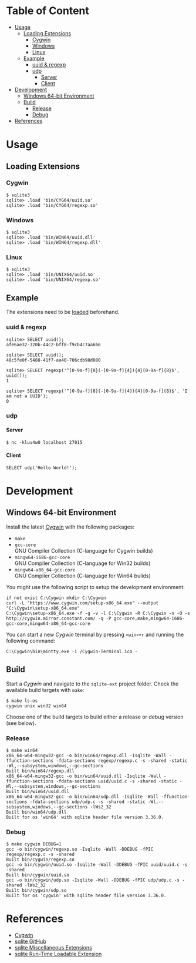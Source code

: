 # Table of Content

* [Usage](#usage)
   * [Loading Extensions](#loading-extensions)
      * [Cygwin](#cygwin)
      * [Windows](#windows)
      * [Linux](#linux)
   * [Example](#example)
      * [uuid &amp; regexp](#uuid--regexp)
      * [udp](#udp)
         * [Server](#server)
         * [Client](#client)
* [Development](#development)
   * [Windows 64-bit Environment](#windows-64-bit-environment)
   * [Build](#build)
      * [Release](#release)
      * [Debug](#debug)
* [References](#references)

# Usage

## Loading Extensions

### Cygwin

```
$ sqlite3
sqlite> .load 'bin/CYG64/uuid.so'
sqlite> .load 'bin/CYG64/regexp.so'
```

### Windows

```
$ sqlite3
sqlite> .load 'bin/WIN64/uuid.dll'
sqlite> .load 'bin/WIN64/regexp.dll'
```

### Linux

```
$ sqlite3
sqlite> .load 'bin/UNIX64/uuid.so'
sqlite> .load 'bin/UNIX64/regexp.so'
```

## Example

The extensions need to be [loaded](#loading-extensions) beforehand.

### uuid & regexp

```
sqlite> SELECT uuid();
afe6ae32-320b-44c2-bff8-f9cb4c7aa6b6

sqlite> SELECT uuid();
48c5fe0f-5488-41f7-aa40-706cdb98d080

sqlite> SELECT regexp('^[0-9a-f]{8}(-[0-9a-f]{4}){4}[0-9a-f]{8}$', uuid());
1

sqlite> SELECT regexp('^[0-9a-f]{8}(-[0-9a-f]{4}){4}[0-9a-f]{8}$', 'I am not a UUID');
0
```

### udp

#### Server

```
$ nc -kluv4w0 localhost 27015
```

#### Client

```
SELECT udp('Hello World!');
```

# Development

## Windows 64-bit Environment

Install the latest [Cygwin](https://www.cygwin.com/setup-x86_64.exe) with the following packages:

- `make`
- `gcc-core`  
  GNU Compiler Collection (C-language for Cygwin builds)
- `mingw64-i686-gcc-core`  
  GNU Compiler Collection (C-language for Win32 builds)
- `mingw64-x86_64-gcc-core`  
  GNU Compiler Collection (C-language for Win64 builds)

You might use the following script to setup the development environment:

```
if not exist C:\Cygwin mkdir C:\Cygwin
curl -L "https://www.cygwin.com/setup-x86_64.exe" --output "C:\Cygwin\setup-x86_64.exe"
C:\Cygwin\setup-x86_64.exe -f -g -v -l C:\Cygwin -R C:\Cygwin -n -O -s http://cygwin.mirror.constant.com/ -q -P gcc-core,make,mingw64-i686-gcc-core,mingw64-x86_64-gcc-core
```

You can start a new _Cygwin_ terminal by pressing `<win>+r` and running the following command:

```
C:\Cygwin\bin\mintty.exe -i /Cygwin-Terminal.ico -
```

## Build

Start a _Cygwin_ and navigate to the `sqlite-ext` project folder. Check the available
build targets with `make`:

```
$ make ls-os
cygwin unix win32 win64
```

Choose one of the build targets to build either a release or debug version (see below). 

### Release

```
$ make win64
x86_64-w64-mingw32-gcc -o bin/win64/regexp.dll -Isqlite -Wall -ffunction-sections -fdata-sections regexp/regexp.c -s -shared -static -Wl,--subsystem,windows,--gc-sections
Built bin/win64/regexp.dll
x86_64-w64-mingw32-gcc -o bin/win64/uuid.dll -Isqlite -Wall -ffunction-sections -fdata-sections uuid/uuid.c -s -shared -static -Wl,--subsystem,windows,--gc-sections
Built bin/win64/uuid.dll
x86_64-w64-mingw32-gcc -o bin/win64/udp.dll -Isqlite -Wall -ffunction-sections -fdata-sections udp/udp.c -s -shared -static -Wl,--subsystem,windows,--gc-sections -lWs2_32
Built bin/win64/udp.dll
Built for os 'win64' with sqlite header file version 3.36.0.
```

### Debug

```
$ make cygwin DEBUG=1
gcc -o bin/cygwin/regexp.so -Isqlite -Wall -DDEBUG -fPIC regexp/regexp.c -s -shared
Built bin/cygwin/regexp.so
gcc -o bin/cygwin/uuid.so -Isqlite -Wall -DDEBUG -fPIC uuid/uuid.c -s -shared
Built bin/cygwin/uuid.so
gcc -o bin/cygwin/udp.so -Isqlite -Wall -DDEBUG -fPIC udp/udp.c -s -shared -lWs2_32
Built bin/cygwin/udp.so
Built for os 'cygwin' with sqlite header file version 3.36.0.
```


# References

* [Cygwin](https://www.cygwin.com)
* [sqlite GitHub](https://github.com/sqlite/sqlite)
* [sqlite Miscellaneous Extensions](https://github.com/sqlite/sqlite/tree/master/ext/misc)
* [sqlite Run-Time Loadable Extension](https://www.sqlite.org/loadext.html)

